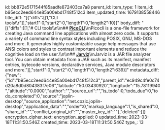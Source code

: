 id: bb872e5171544f85aadfe872403ca7a8
parent_id: 
item_type: 1
item_id: b95ecc2eed644e85a00ebd1748f512c3
item_updated_time: 1679138558446
title_diff: "[{\"diffs\":[[1,\"CLI tools\\\r\"]],\"start1\":0,\"start2\":0,\"length1\":0,\"length2\":10}]"
body_diff: "[{\"diffs\":[[1,\"# CLI tools\\\n\\\n## [**PicoCLI**](https://picocli.info/)\\\nPicocli is a one-file framework for creating Java command line applications with almost zero code. It supports a variety of command line syntax styles including POSIX, GNU, MS-DOS and more. It generates highly customizable usage help messages that use ANSI colors and styles to contrast important elements and reduce the cognitive load on the user.\\\n\\\n## [**Jarviz**](https://github.com/kordamp/jarviz)\\\nJarviz is a JAR file analyzer tool. You can obtain metadata from a JAR such as its manifest, manifest entries, bytecode versions, declarative services, Java module descriptors and more.\"]],\"start1\":0,\"start2\":0,\"length1\":0,\"length2\":639}]"
metadata_diff: {"new":{"id":"b95ecc2eed644e85a00ebd1748f512c3","parent_id":"ec949c4fe0c74d20a8d0d804383f7e06","latitude":"50.03430920","longitude":"15.78119940","altitude":"0.0000","author":"","source_url":"","is_todo":0,"todo_due":0,"todo_completed":0,"source":"joplin-desktop","source_application":"net.cozic.joplin-desktop","application_data":"","order":0,"markup_language":1,"is_shared":0,"share_id":"","conflict_original_id":"","master_key_id":""},"deleted":[]}
encryption_cipher_text: 
encryption_applied: 0
updated_time: 2023-03-18T11:31:50.546Z
created_time: 2023-03-18T11:31:50.546Z
type_: 13